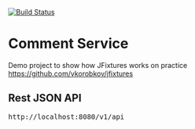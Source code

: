 [![Build Status](https://travis-ci.org/rodionovsasha/CommentService.svg?branch=master)](https://travis-ci.org/rodionovsasha/CommentService)

# Comment Service
Demo project to show how JFixtures works on practice  
https://github.com/vkorobkov/jfixtures

## Rest JSON API
<pre>
http://localhost:8080/v1/api
</pre>
